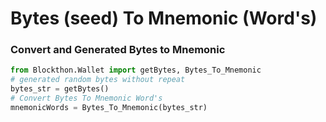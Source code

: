 # Bytes (seed) To Mnemonic (Word's)

### Convert and Generated Bytes to Mnemonic

```python
from Blockthon.Wallet import getBytes, Bytes_To_Mnemonic
# generated random bytes without repeat
bytes_str = getBytes()
# Convert Bytes To Mnemonic Word's
mnemonicWords = Bytes_To_Mnemonic(bytes_str)
```
